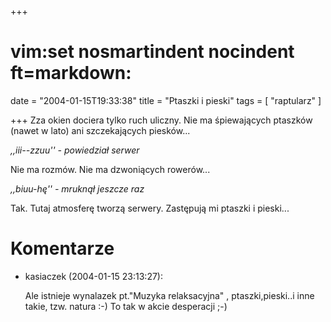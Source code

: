+++
# vim:set nosmartindent nocindent ft=markdown:
date = "2004-01-15T19:33:38"
title = "Ptaszki i pieski"
tags = [ "raptularz" ]

+++
Zza okien dociera tylko ruch uliczny. Nie ma śpiewających ptaszków (nawet w
lato) ani szczekających piesków...  
  
_,,iii--zzuu'' - powiedział serwer_  
  
<!--more-->

Nie ma rozmów. Nie ma dzwoniących rowerów...  
  
_,,biuu-hę'' - mruknął jeszcze raz_  
  
Tak. Tutaj atmosferę tworzą serwery. Zastępują mi ptaszki i pieski...

# Komentarze

* kasiaczek (2004-01-15 23:13:27): <p>Ale istnieje wynalazek pt.&quot;Muzyka
  relaksacyjna&quot; , ptaszki,pieski..i inne takie, tzw. natura :-) To tak w
  akcie desperacji ;-)</p>
